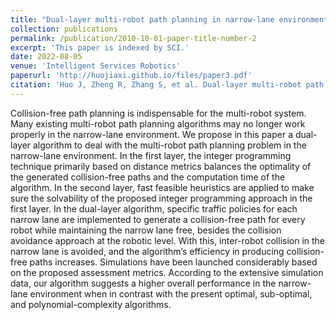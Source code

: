 ```yaml
---
title: "Dual-layer multi-robot path planning in narrow-lane environments under specific traffic policies"
collection: publications
permalink: /publication/2010-10-01-paper-title-number-2
excerpt: 'This paper is indexed by SCI.'
date: 2022-08-05
venue: 'Intelligent Services Robotics'
paperurl: 'http://huojiaxi.github.io/files/paper3.pdf'
citation: 'Huo J, Zheng R, Zhang S, et al. Dual-layer multi-robot path planning in narrow-lane environments under specific traffic policies[J]. Intelligent Service Robotics, 2022, 15(4): 537-555.'
---
```


Collision-free path planning is indispensable for the multi-robot system. Many existing multi-robot path planning algorithms
may no longer work properly in the narrow-lane environment. We propose in this paper a dual-layer algorithm to deal
with the multi-robot path planning problem in the narrow-lane environment. In the first layer, the integer programming
technique primarily based on distance metrics balances the optimality of the generated collision-free paths and the computation
time of the algorithm. In the second layer, fast feasible heuristics are applied to make sure the solvability of the proposed
integer programming approach in the first layer. In the dual-layer algorithm, specific traffic policies for each narrow lane are implemented to generate a collision-free path for every robot while maintaining the narrow lane free, besides the collision avoidance approach at the robotic level. With this, inter-robot collision in the narrow lane is avoided, and the algorithm’s efficiency in producing collision-free paths increases. Simulations have been launched considerably based on the proposed assessment metrics. According to the extensive simulation data, our algorithm suggests a higher overall performance in the narrow-lane environment when in contrast with the present optimal, sub-optimal, and polynomial-complexity algorithms.
